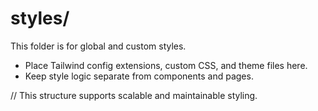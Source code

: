 # styles/

This folder is for global and custom styles.

- Place Tailwind config extensions, custom CSS, and theme files here.
- Keep style logic separate from components and pages.

// This structure supports scalable and maintainable styling. 